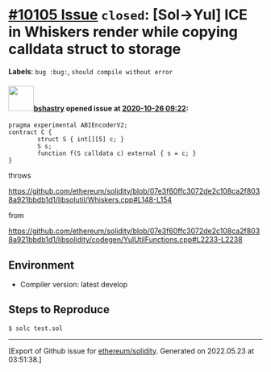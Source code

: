 # [\#10105 Issue](https://github.com/ethereum/solidity/issues/10105) `closed`: [Sol->Yul] ICE in Whiskers render while copying calldata struct to storage
**Labels**: `bug :bug:`, `should compile without error`


#### <img src="https://avatars.githubusercontent.com/u/2388185?v=4" width="50">[bshastry](https://github.com/bshastry) opened issue at [2020-10-26 09:22](https://github.com/ethereum/solidity/issues/10105):

```
pragma experimental ABIEncoderV2;
contract C {
        struct S { int[][5] c; }
        S s;
        function f(S calldata c) external { s = c; }
}
```

throws

https://github.com/ethereum/solidity/blob/07e3f60ffc3072de2c108ca2f8038a921bbdb1d1/libsolutil/Whiskers.cpp#L148-L154

from 

https://github.com/ethereum/solidity/blob/07e3f60ffc3072de2c108ca2f8038a921bbdb1d1/libsolidity/codegen/YulUtilFunctions.cpp#L2233-L2238

## Environment

- Compiler version: latest develop


## Steps to Reproduce

```
$ solc test.sol
```




-------------------------------------------------------------------------------



[Export of Github issue for [ethereum/solidity](https://github.com/ethereum/solidity). Generated on 2022.05.23 at 03:51:38.]
